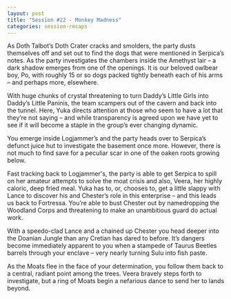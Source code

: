 ```yaml
---
layout: post
title: "Session #22 - Monkey Madness"
categories: session-recaps
---
```

As Doth Talbot’s Doth Crater cracks and smolders, the party dusts themselves off and set out to find the dogs that were mentioned in Serpica’s notes. As the party investigates the chambers inside the Amethyst lair – a dark shadow emerges from one of the openings. It is our beloved owlbear boy, Po, with roughly 15 or so dogs packed tightly beneath each of his arms – and perhaps more, elsewhere. 

With huge chunks of crystal threatening to turn Daddy’s Little Girls into Daddy’s Little Paninis, the team scampers out of the cavern and back into the tunnel. Here, Yuka directs attention at those who seem to have a lot that they’re not saying – and while transparency is agreed upon we have yet to see if it will become a staple in the group’s ever changing dynamic. 

You emerge inside Logjammer’s and the party heads over to Serpica’s defunct juice hut to investigate the basement once more. However, there is not much to find save for a peculiar scar in one of the oaken roots growing below. 

Fast tracking back to Logjammer's, the party is able to get Serpica to spill on her amateur attempts to solve the moat crisis and also, Veera, her highly caloric, deep fried meal. Yuka has to, or, chooses to, get a little slappy with Lance to discover his and Chester’s role in this enterprise – and this leads us back to Fortressa. You’re able to bust Chester out by namedropping the Woodland Corps and threatening to make an unambitious guard do actual work. 

With a speedo-clad Lance and a chained up Chester you head deeper into the Doanian Jungle than any Cretian has dared to before. It’s dangers become immediately apparent to you when a stampede of Taurus Beetles barrels through your enclave – very nearly turning Sulu into fish paste. 

As the Moats flee in the face of your determination, you follow them back to a central, radiant point among the trees. Veera bravely steps forth to investigate, but a ring of Moats begin a nefarious dance to send her to lands beyond. 
